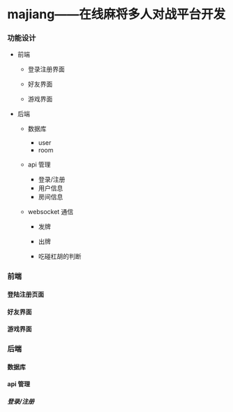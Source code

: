 # majiang——在线麻将多人对战平台开发

### 功能设计

+ 前端
  
  + 登录注册界面
  
  + 好友界面
  
  + 游戏界面

+ 后端
  
  - 数据库
    - user
    - room
  
  - api 管理
    - 登录/注册
    - 用户信息
    - 房间信息
  + websocket 通信
    
    + 发牌
    
    + 出牌
    
    + 吃碰杠胡的判断

### 前端

#### 登陆注册页面

#### 好友界面

#### 游戏界面

### 后端

#### 数据库

#### api 管理

##### 登录/注册



